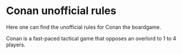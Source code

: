 # Conan unofficial rules
 Here one can find the unofficial rules for Conan the boardgame.
 
 Conan is a fast-paced tactical game that opposes an overlord to 1 to 4 players.


